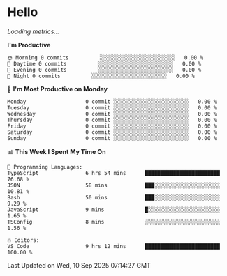 # Hello

<!-- METRICS:START -->
<p><em>Loading metrics…</em></p>
<!-- METRICS:END -->

<!--START_SECTION:waka-->
**I'm Productive**

```text
🌞 Morning 0 commits          ░░░░░░░░░░░░░░░░░░░░░░░░   0.00 % 
🌆 Daytime 0 commits          ░░░░░░░░░░░░░░░░░░░░░░░░   0.00 % 
🌃 Evening 0 commits          ░░░░░░░░░░░░░░░░░░░░░░░░   0.00 % 
🌙 Night 0 commits          ░░░░░░░░░░░░░░░░░░░░░░░░   0.00 % 
```
📅 **I'm Most Productive on Monday**

```text
Monday                   0 commit ░░░░░░░░░░░░░░░░░░░░░░░░   0.00 % 
Tuesday                  0 commit ░░░░░░░░░░░░░░░░░░░░░░░░   0.00 % 
Wednesday                0 commit ░░░░░░░░░░░░░░░░░░░░░░░░   0.00 % 
Thursday                 0 commit ░░░░░░░░░░░░░░░░░░░░░░░░   0.00 % 
Friday                   0 commit ░░░░░░░░░░░░░░░░░░░░░░░░   0.00 % 
Saturday                 0 commit ░░░░░░░░░░░░░░░░░░░░░░░░   0.00 % 
Sunday                   0 commit ░░░░░░░░░░░░░░░░░░░░░░░░   0.00 % 
```

📊 **This Week I Spent My Time On**

```text
💬 Programming Languages: 
TypeScript               6 hrs 54 mins      ████████████████████████   76.68 % 
JSON                     58 mins            ███░░░░░░░░░░░░░░░░░░░░░   10.81 % 
Bash                     50 mins            ███░░░░░░░░░░░░░░░░░░░░░   9.29 % 
JavaScript               9 mins             █░░░░░░░░░░░░░░░░░░░░░░░   1.65 % 
TSConfig                 8 mins             ░░░░░░░░░░░░░░░░░░░░░░░░   1.56 % 

🔥 Editors: 
VS Code                  9 hrs 12 mins      ████████████████████████   100.00 % 
```

 Last Updated on Wed, 10 Sep 2025 07:14:27 GMT
<!--END_SECTION:waka-->

